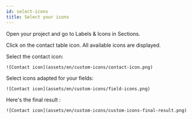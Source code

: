 ```yaml
---
id: select-icons
title: Select your icons
---
```


Open your project and go to Labels & Icons in Sections.

Click on the contact table icon. All available icons are displayed.

Select the contact icon:

```![Contact icon](assets/en/custom-icons/contact-icon.png)```

Select icons adapted for your fields:

```![Contact icon](assets/en/custom-icons/field-icons.png)```

Here's the final result :

```![Contact icon](assets/en/custom-icons/custom-icons-final-result.png)```
















